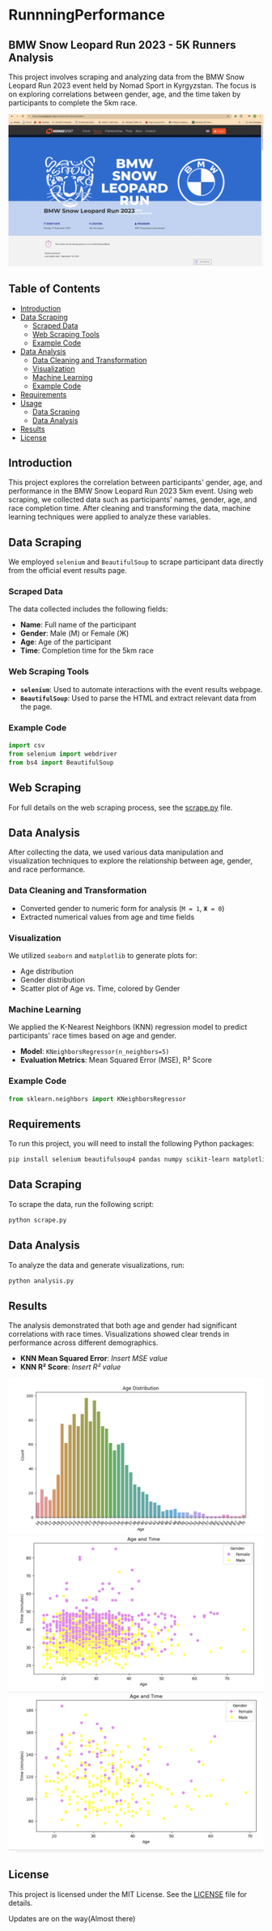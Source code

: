 # RunnningPerformance
## BMW Snow Leopard Run 2023 - 5K Runners Analysis

This project involves scraping and analyzing data from the BMW Snow Leopard Run 2023 event held by Nomad Sport in Kyrgyzstan. The focus is on exploring correlations between gender, age, and the time taken by participants to complete the 5km race.

![Race Image](./images/runLeopard.png)

## Table of Contents
- [Introduction](#introduction)
- [Data Scraping](#data-scraping)
  - [Scraped Data](#scraped-data)
  - [Web Scraping Tools](#web-scraping-tools)
  - [Example Code](#example-code)
- [Data Analysis](#data-analysis)
  - [Data Cleaning and Transformation](#data-cleaning-and-transformation)
  - [Visualization](#visualization)
  - [Machine Learning](#machine-learning)
  - [Example Code](#example-code-1)
- [Requirements](#requirements)
- [Usage](#usage)
  - [Data Scraping](#data-scraping-1)
  - [Data Analysis](#data-analysis-1)
- [Results](#results)
- [License](#license)

## Introduction
This project explores the correlation between participants' gender, age, and performance in the BMW Snow Leopard Run 2023 5km event. Using web scraping, we collected data such as participants' names, gender, age, and race completion time. After cleaning and transforming the data, machine learning techniques were applied to analyze these variables.

## Data Scraping
We employed `selenium` and `BeautifulSoup` to scrape participant data directly from the official event results page.

### Scraped Data
The data collected includes the following fields:
- **Name**: Full name of the participant
- **Gender**: Male (М) or Female (Ж)
- **Age**: Age of the participant
- **Time**: Completion time for the 5km race

### Web Scraping Tools
- **`selenium`**: Used to automate interactions with the event results webpage.
- **`BeautifulSoup`**: Used to parse the HTML and extract relevant data from the page.

### Example Code
```python
import csv
from selenium import webdriver
from bs4 import BeautifulSoup
```
## Web Scraping
For full details on the web scraping process, see the [scrape.py](scrape.py) file.

## Data Analysis
After collecting the data, we used various data manipulation and visualization techniques to explore the relationship between age, gender, and race performance.

### Data Cleaning and Transformation
- Converted gender to numeric form for analysis (`М = 1`, `Ж = 0`)
- Extracted numerical values from age and time fields

### Visualization
We utilized `seaborn` and `matplotlib` to generate plots for:
- Age distribution
- Gender distribution
- Scatter plot of Age vs. Time, colored by Gender

### Machine Learning
We applied the K-Nearest Neighbors (KNN) regression model to predict participants' race times based on age and gender.

- **Model**: `KNeighborsRegressor(n_neighbors=5)`
- **Evaluation Metrics**: Mean Squared Error (MSE), R² Score

### Example Code
```python
from sklearn.neighbors import KNeighborsRegressor
```
## Requirements

To run this project, you will need to install the following Python packages:

```bash
pip install selenium beautifulsoup4 pandas numpy scikit-learn matplotlib seaborn
```
## Data Scraping

To scrape the data, run the following script:

```bash
python scrape.py
```

## Data Analysis

To analyze the data and generate visualizations, run:

```bash
python analysis.py
```

## Results

The analysis demonstrated that both age and gender had significant correlations with race times. Visualizations showed clear trends in performance across different demographics.

- **KNN Mean Squared Error**: *Insert MSE value*
- **KNN R² Score**: *Insert R² value*

![Race Image](./images/age.png)
![Race Image](./images/5kmPerformance.png)
![Race Image](./images/21kmPerformance.png)

## License

This project is licensed under the MIT License. See the [LICENSE](LICENSE) file for details.

Updates are on the way(Almost there)

